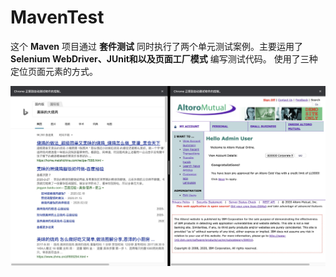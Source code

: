 # MavenTest
这个 **Maven** 项目通过 **套件测试** 同时执行了两个单元测试案例。主要运用了 **Selenium WebDriver、JUnit和以及页面工厂模式** 编写测试代码。
使用了三种定位页面元素的方式。

<img src="https://github.com/Wranglery/MavenTest/blob/master/a.jpg" />
